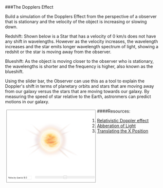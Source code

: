 ###The Dopplers Effect

Build a simulation of the Dopplers Effect from the perspective of a observer that is stationary and the velocity of the object is increasing or slowing down. 

Redshift: Shown below is a Star that has a velocity of 0 km/s does not have any shift in wavelengths. However as the velocity increases, the wavelength increases and the star emits longer wavelength spectrum of light, showing a redshit or the star is moving away from the observer.

Blueshift: As the object is moving closer to the observer who is stationary, the wavelengths is shorter and the frequency is higher, also known as the blueshift.

Using the slider bar, the Observer can use this as a tool to explain the Doppler's shift in terms of planetary orbits and stars that are moving away from our galaxy versus the stars that are moving towards our galaxy. By measuring the speed of star relative to the Earth, astronmers can predict motions in our galaxy.

<span class="snapshot"><img width="60%" height="60%" align="left" src="./images/Smart-Sparrow-Simulation.png" alt="Smart Sparrow Simulation"></span>

####Resources:
1. [Relativistic Doppler effect](https://en.wikipedia.org/wiki/Relativistic_Doppler_effect)
2. [Abberation of Light](https://en.wikipedia.org/wiki/Relativistic_Doppler_effect#/media/File:XYCoordinates.gif)
3. [Translating the X Position](http://www.meta-calculator.com/online/06qeubl1otgk)